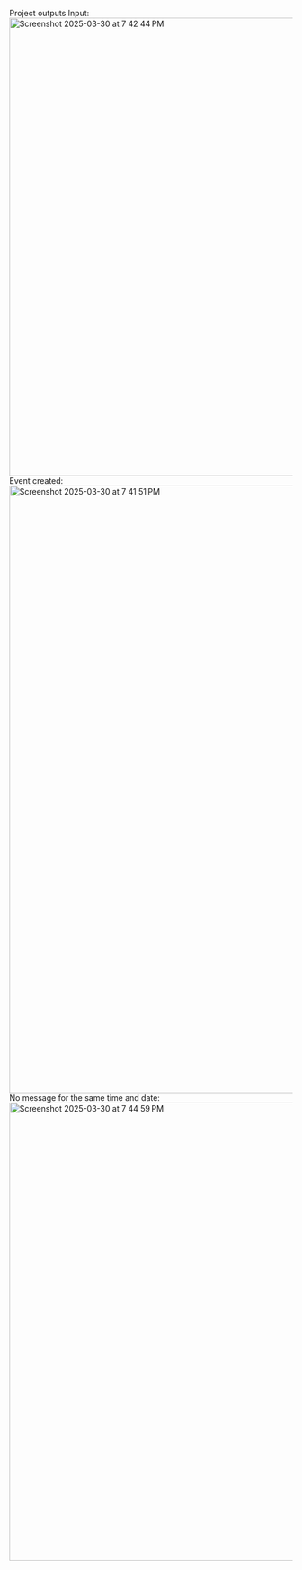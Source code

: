 Project outputs
Input:
<img width="814" alt="Screenshot 2025-03-30 at 7 42 44 PM" src="https://github.com/user-attachments/assets/c6bb3c7b-cd5f-45e5-b35d-0a3c662e807f" />
Event created:
<img width="1079" alt="Screenshot 2025-03-30 at 7 41 51 PM" src="https://github.com/user-attachments/assets/579066f3-5c66-44ab-93a4-42c16647000f" />
No message for the same time and date:
<img width="814" alt="Screenshot 2025-03-30 at 7 44 59 PM" src="https://github.com/user-attachments/assets/f27dffb0-a7dd-45ce-87b4-c5042a80433e" />
